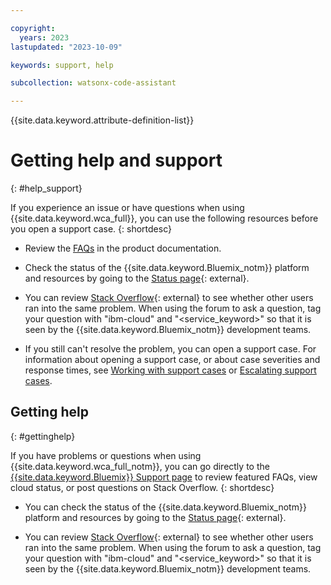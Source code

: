```yaml
---

copyright:
  years: 2023
lastupdated: "2023-10-09"

keywords: support, help

subcollection: watsonx-code-assistant

---
```


{{site.data.keyword.attribute-definition-list}}

# Getting help and support
{: #help_support}

If you experience an issue or have questions when using {{site.data.keyword.wca_full}}, you can use the following resources before you open a support case.
{: shortdesc}

* Review the [FAQs](/docs/watsonx-code-assistant?topic=watsonx-code-assistant-my-service-faqs) in the product documentation.

* Check the status of the {{site.data.keyword.Bluemix_notm}} platform and resources by going to the [Status page](https://cloud.ibm.com/status){: external}.

* You can review [Stack Overflow](https://stackoverflow.com/search?q=ibm-cloud){: external} to see whether other users ran into the same problem. When using the forum to ask a question, tag your question with "ibm-cloud" and "<service_keyword>" so that it is seen by the {{site.data.keyword.Bluemix_notm}} development teams.
* If you still can't resolve the problem, you can open a support case. For information about opening a support case, or about case severities and response times, see [Working with support cases](/docs/get-support?topic=get-support-open-case) or [Escalating support cases](/docs/get-support?topic=get-support-escalation).


## Getting help
{: #gettinghelp}

If you have problems or questions when using {{site.data.keyword.wca_full_notm}}, you can go directly to the [{{site.data.keyword.Bluemix}} Support page](https://{DomainName}/unifiedsupport/supportcenter) to review featured FAQs, view cloud status, or post questions on Stack Overflow.
{: shortdesc}

* You can check the status of the {{site.data.keyword.Bluemix_notm}} platform and resources by going to the [Status page](https://cloud.ibm.com/status){: external}.

* You can review [Stack Overflow](https://stackoverflow.com/search?q=ibm-cloud){: external} to see whether other users ran into the same problem. When using the forum to ask a question, tag your question with "ibm-cloud" and "<service_keyword>" so that it is seen by the {{site.data.keyword.Bluemix_notm}} development teams.

